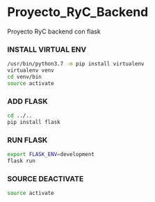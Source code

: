 # Proyecto_RyC_Backend
Proyecto RyC backend con flask

### INSTALL VIRTUAL ENV

```bash
/usr/bin/python3.7 -m pip install virtualenv
virtualenv venv
cd venv/bin
source activate
```

### ADD FLASK

```bash
cd ../..
pip install flask
```

### RUN FLASK 

```bash
export FLASK_ENV=development
flask run
```
### SOURCE DEACTIVATE
```bash
source activate
```
